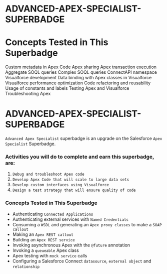 # ADVANCED-APEX-SPECIALIST-SUPERBADGE


# Concepts Tested in This Superbadge

Custom metadata in Apex Code
Apex sharing
Apex transaction execution
Aggregate SOQL queries
Complex SOQL queries
ConnectAPI namespace
Visualforce development
Data binding with Apex classes in Visualforce
Visualforce performance optimization
Code refactoring and reusability
Usage of constants and labels
Testing Apex and Visualforce
Troubleshooting Apex



# ADVANCED-APEX-SPECIALIST-SUPERBADGE

`Advanced Apex Specialist` superbadge is an upgrade on the Salesforce `Apex Specialist` Superbadge.


### Activities you will do to complete and earn this superbadge, are: 
1. `Debug and troubleshoot Apex code` 
2. `Develop Apex Code that will scale to large data sets`
3. `Develop custom interfaces using Visualforce`
4. `Design a test strategy that will ensure quality of code`


### Concepts Tested in This Superbadge
* Authenticating `Connected Applications`
* Authenticating external services with `Named Credentials`
* Consuming a `WSDL` and generating an `Apex proxy classes` to make a `SOAP callout`
* Making an `Apex REST callout`
* Building an `Apex REST service`
* Invoking asynchronous Apex with the `@future` annotation
* Invoking a `queueable` Apex class
* Apex testing with `mock service` calls
* Configuring a Salesforce Connect `datasource`, `external object` and `relationship`
